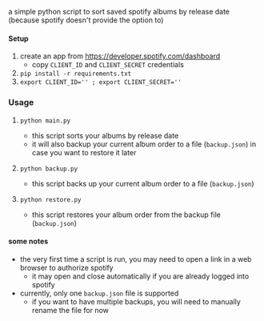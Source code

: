 a simple python script to sort saved spotify albums by release date (because spotify doesn't provide the option to)

#### Setup
1. create an app from https://developer.spotify.com/dashboard
    - copy `CLIENT_ID` and `CLIENT_SECRET` credentials
2. `pip install -r requirements.txt`
4. `export CLIENT_ID='' ; export CLIENT_SECRET=''`

### Usage
1. `python main.py`
    - this script sorts your albums by release date
    - it will also backup your current album order to a file (`backup.json`) in case you want to restore it later

2. `python backup.py`
    - this script backs up your current album order to a file (`backup.json`)

3. `python restore.py`
    - this script restores your album order from the backup file (`backup.json`)

#### some notes
- the very first time a script is run, you may need to open a link in a web browser to authorize spotify
    - it may open and close automatically if you are already logged into spotify
- currently, only one `backup.json` file is supported
    - if you want to have multiple backups, you will need to manually rename the file for now
